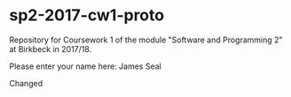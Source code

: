 # sp2-2017-cw1-proto
Repository for Coursework 1 of the module "Software and Programming 2"
at Birkbeck in 2017/18.

Please enter your name here: James Seal

Changed

